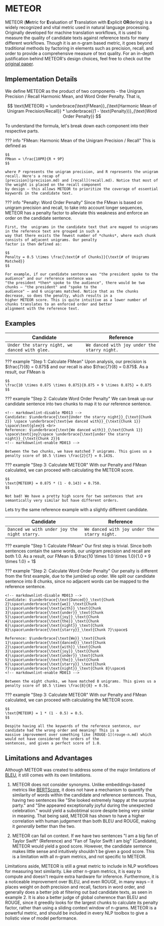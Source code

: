 # METEOR

METEOR (**M**etric for **E**valuation of **T**ranslation with **E**xplicit **OR**dering) is a widely recognized and
vital metric used in natural language processing. Originally developed for machine translation workflows, it is used to
measure the quality of candidate texts against reference texts for many different workflows. Though it is an n-gram
based metric, it goes beyond traditional methods by factoring in elements such as precision, recall, and order to
provide a comprehensive measure of text quality. For an in-depth justification behind METEOR's design choices, feel free
to check out the [original paper](https://www.cs.cmu.edu/~alavie/METEOR/pdf/Banerjee-Lavie-2005-METEOR.pdf).

## Implementation Details

We define METEOR as the product of two components - the Unigram Precision / Recall Harmonic Mean, and Word Order
Penalty. That is,

<!-- markdownlint-disable MD013 -->
$$
\text{METEOR} = \underbrace{\text{FMean}}_{\text{Harmonic Mean of Unigram Precision/Recall}} * \underbrace{(1 - \text{Penalty})}_{\text{Word Order Penalty}}
$$
<!-- markdownlint-enable MD013 -->

To understand the formula, let's break down each component into their respective parts.

??? info "FMean: Harmonic Mean of the Unigram Precision / Recall"
    This is defined as

    $$
    FMean = \frac{10PR}{R + 9P}
    $$

    where P represents the unigram precision, and R represents the unigram recall. Here's a recap of
    [precision](precision.md) and [recall](recall.md). Notice that most of the weight is placed on the recall component
    by design – this allows METEOR to prioritize the coverage of essential keywords in the candidate text.

??? info "Penalty: Word Order Penalty"
    Since the FMean is based on unigram precision and recall, to take into account longer sequences, METEOR has a
    penalty factor to alleviate this weakness and enforce an order on the candidate sentence.

    First, the  unigrams in the candidate text that are mapped to unigrams in the reference text are grouped in such a
    way that there exists the fewest number of *chunks*, where each chunk consists of adjacent unigrams. Our penalty
    factor is then defined as:

    $$
    Penalty = 0.5 \times \frac{\text{# of Chunks}}{\text{# of Unigrams Matched}}
    $$

    For example, if our candidate sentence was "the president spoke to the audience" and our reference sentence was
    "the president *then* spoke to the audience", there would be two chunks – "the president" and "spoke to the
    audience" – and 6 unigrams matched. Notice that as the chunks decrease, so does the penalty, which results in a
    higher METEOR score. This is quite intuitive as a lower number of chunks translates to an enforced order and better
    alignment with the reference text.

## Examples

| Candidate | Reference |
| --- | --- |
| `Under the starry night, we danced with glee.` | `We danced with joy under the starry night.` |

??? example "Step 1: Calculate FMean"
    Upon analysis, our precision is $\frac{7}{8} = 0.875$ and our recall is also $\frac{7}{8} = 0.875$.
    As a result, our FMean is

    $$
    \frac{10 \times 0.875 \times 0.875}{0.875 + 9 \times 0.875} = 0.875
    $$

??? example "Step 2: Calculate Word Order Penalty"
    We can break up our candidate sentence into two chunks to map it to our reference sentence.

    <!-- markdownlint-disable MD013 -->
    Candidate: $\underbrace{\text{Under the starry night}}_{\text{Chunk 2}} \space \underbrace{\text{we danced with}}_{\text{Chunk 1}} \space\text{glee}$ <br>
    Reference: $\underbrace{\text{We danced with}}_{\text{Chunk 1}} \space\text{joy}\space \underbrace{\text{under the starry night}}_{\text{Chunk 2}}$
    <!-- markdownlint-enable MD013 -->

    Between the two chunks, we have matched 7 unigrams. This gives us a penalty score of $0.5 \times \frac{2}{7} = 0.143$.

??? example "Step 3: Calculate METEOR"
    With our Penalty and FMean calculated, we can proceed with calculating the METEOR score.

    $$
    \text{METEOR} = 0.875 * (1 - 0.143) = 0.750.
    $$

    Not bad! We have a pretty high score for two sentences that are semantically very similar but have different orders.

Lets try the same reference example with a slightly different candidate.

| Candidate | Reference |
| --- | --- |
| `Danced we with under joy the night starry.` | `We danced with joy under the starry night.` |

??? example "Step 1: Calculate FMean"
    Our first step is trivial. Since both sentences contain the same words, our unigram precision and recall are both
    1.0.
    As a result, our FMean is $\frac{10 \times 1.0 \times 1.0}{1.0 + 9 \times 1.0} = 1$

??? example "Step 2: Calculate Word Order Penalty"
    Our penalty is different from the first example, due to the jumbled up order. We split our candidate sentence into
    8 chunks, since no adjacent words can be mapped to the reference sentence.

    <!-- markdownlint-disable MD013 -->
    Candidate: $\underbrace{\text{Danced}}_\text{Chunk 2}\space\underbrace{\text{we}}_\text{Chunk 1}\space\underbrace{\text{with}}_\text{Chunk 3}\space\underbrace{\text{under}}_\text{Chunk 5}\space\underbrace{\text{joy}}_\text{Chunk 4}\space\underbrace{\text{the}}_\text{Chunk 6}\space\underbrace{\text{night}}_\text{Chunk 8}\space\underbrace{\text{starry}}_\text{Chunk 7}\space$

    Reference: $\underbrace{\text{We}}_\text{Chunk 1}\space\underbrace{\text{danced}}_\text{Chunk 2}\space\underbrace{\text{with}}_\text{Chunk 3}\space\underbrace{\text{joy}}_\text{Chunk 4}\space\underbrace{\text{under}}_\text{Chunk 5}\space\underbrace{\text{the}}_\text{Chunk 6}\space\underbrace{\text{starry}}_\text{Chunk 7}\space\underbrace{\text{night}}_\text{Chunk 8}\space$
    <!-- markdownlint-enable MD013 -->

    Between the eight chunks, we have matched 8 unigrams. This gives us a penalty score of $0.5 \times \frac{8}{8} = 0.5$.

??? example "Step 3: Calculate METEOR"
    With our Penalty and FMean calculated, we can proceed with calculating the METEOR score.

    $$
    \text{METEOR} = 1 * (1 - 0.5) = 0.5.
    $$

    Despite having all the keywords of the reference sentence, our candidate had the wrong order and meaning! This is a
    massive improvement over something like [ROUGE-1](rouge-n.md) which would not have considered the orders of the
    sentences, and given a perfect score of 1.0.

## Limitations and Advantages

Although METEOR was created to address some of the major limitations of [BLEU](bleu.md), it still comes with its own
limitations.

1. METEOR does not consider synonyms. Unlike embeddings-based metrics like [BERTScore](bertscore.md), it does not have
a mechanism to quantify the similarity of words within the candidate and reference sentences. Thus, having two sentences
like "She looked extremely happy at the surprise party." and "She appeared exceptionally joyful during the unexpected
celebration." would yield a subobtimal score despite being very similar in meaning. That being said, METEOR has shown to
have a higher correlation with human judgement than both BLEU and ROUGE, making it *generally* better than the two.

2. METEOR can fail on context. If we have two sentences "I am a big fan of Taylor Swift" (Reference) and "Fan of Taylor
Swift I am big" (Candidate), METEOR would yield a good score. However, the candidate sentence makes little sense and
intuitively shouldn't be given a good score. This is a limitation with all n-gram metrics, and not specific to METEOR.

Limitations aside, METEOR is still a great metric to include in NLP workflows for measuring text similarity. Like other
n-gram metrics, it is easy to compute and doesn't require extra hardware for inference. Furthermore, it is a noticeable
improvement over BLEU, and even ROUGE, in many ways – it places weight on *both* precision and recall, factors in word
order, and generally does a better job at filtering out bad candidate texts, as seen in example 2. It is also a better
judge of global coherence than BLEU and ROUGE, since it greedily looks for the largest chunks to calculate its penalty
factor, rather than using a sliding context window of n-grams. METEOR is a powerful metric, and should be included in
every NLP toolbox to give a holistic view of model performance.
